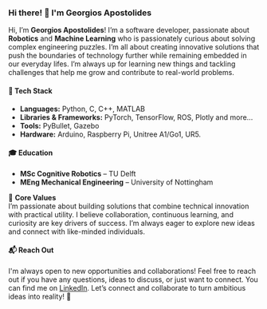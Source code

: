 
### Hi there! 👋 I'm Georgios Apostolides

Hi, I’m **Georgios Apostolides**! I’m a software developer, passionate about **Robotics** and **Machine Learning** who is passionately curious about solving complex engineering puzzles. I’m all about creating innovative solutions that push the boundaries of technology further while remaining embedded in our everyday lifes. I’m always up for learning new things and tackling challenges that help me grow and contribute to real-world problems.

#### 🔧 **Tech Stack**
-   **Languages:** Python, C, C++, MATLAB
-   **Libraries & Frameworks:** PyTorch, TensorFlow, ROS, Plotly and more...
-   **Tools:** PyBullet, Gazebo
-   **Hardware:** Arduino, Raspberry Pi, Unitree A1/Go1, UR5.

#### 🎓 **Education**
-   **MSc Cognitive Robotics** – TU Delft
-   **MEng Mechanical Engineering** – University of Nottingham

🌟 **Core Values**  
I’m passionate about building solutions that combine technical innovation with practical utility. I believe collaboration, continuous learning, and curiosity are key drivers of success. I’m always eager to explore new ideas and connect with like-minded individuals.

#### 📬 Reach Out
I'm always open to new opportunities and collaborations! Feel free to reach out if you have any questions, ideas to discuss, or just want to connect. You can find me on [LinkedIn](https://www.linkedin.com/in/georgios-apostolides/). Let’s connect and collaborate to turn ambitious ideas into reality! 🚀
